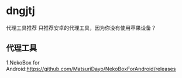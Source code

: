 # dngjtj
代理工具推荐   只推荐安卓的代理工具，因为你没有使用苹果设备？
## 代理工具
1.NekoBox for Android:https://github.com/MatsuriDayo/NekoBoxForAndroid/releases
